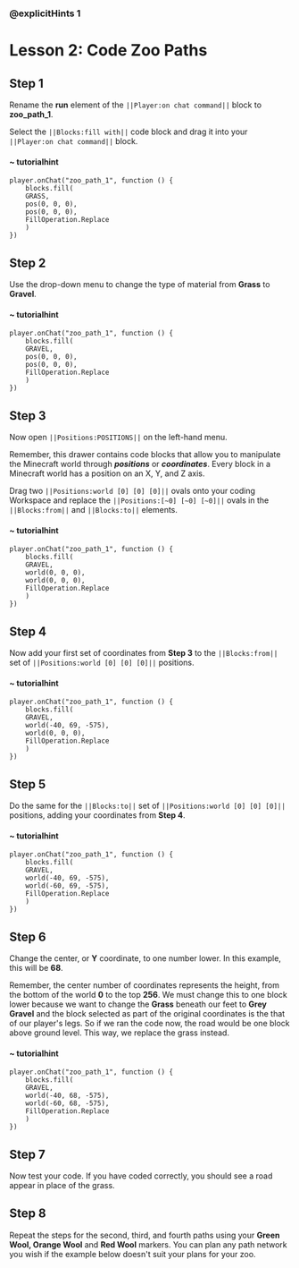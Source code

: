 ### @explicitHints 1

# Lesson 2: Code Zoo Paths 

## Step 1
Rename the **run** element of the ``||Player:on chat command||`` block to **zoo_path_1**. 

Select the ``||Blocks:fill with||`` code block and drag it into your ``||Player:on chat command||`` block. 

#### ~ tutorialhint
``` blocks
player.onChat("zoo_path_1", function () {
    blocks.fill(
    GRASS,
    pos(0, 0, 0),
    pos(0, 0, 0),
    FillOperation.Replace
    )
})
```

## Step 2
Use the drop-down menu to change the type of material from **Grass** to **Gravel**. 

#### ~ tutorialhint
``` blocks
player.onChat("zoo_path_1", function () {
    blocks.fill(
    GRAVEL,
    pos(0, 0, 0),
    pos(0, 0, 0),
    FillOperation.Replace
    )
})
```

## Step 3
Now open ``||Positions:POSITIONS||`` on the left-hand menu. 

Remember, this drawer contains code blocks that allow you to manipulate the Minecraft world through ***positions*** or ***coordinates***. Every block in a Minecraft world has a position on an X, Y, and Z axis. 

Drag two ``||Positions:world [0] [0] [0]||`` ovals onto your coding Workspace and replace the ``||Positions:[~0] [~0] [~0]||`` ovals in the ``||Blocks:from||`` and ``||Blocks:to||`` elements. 

#### ~ tutorialhint
``` blocks
player.onChat("zoo_path_1", function () {
    blocks.fill(
    GRAVEL,
    world(0, 0, 0),
    world(0, 0, 0),
    FillOperation.Replace
    )
})
```

## Step 4
Now add your first set of coordinates from **Step 3** to the ``||Blocks:from||`` set of ``||Positions:world [0] [0] [0]||`` positions. 

#### ~ tutorialhint
``` blocks
player.onChat("zoo_path_1", function () {
    blocks.fill(
    GRAVEL,
    world(-40, 69, -575),
    world(0, 0, 0),
    FillOperation.Replace
    )
})
```

## Step 5
Do the same for the ``||Blocks:to||`` set of ``||Positions:world [0] [0] [0]||`` positions, adding your coordinates from **Step 4**. 

#### ~ tutorialhint
``` blocks
player.onChat("zoo_path_1", function () {
    blocks.fill(
    GRAVEL,
    world(-40, 69, -575),
    world(-60, 69, -575),
    FillOperation.Replace
    )
})
```

## Step 6
Change the center, or **Y** coordinate, to one number lower. In this example, this will be **68**.  

Remember, the center number of coordinates represents the height, from the bottom of the world **0** to the top **256**. We must change this to one block lower because we want to change the **Grass** beneath our feet to **Grey Gravel** and the block selected as part of the original coordinates is the that of our player's legs. So if we ran the code now, the road would be one block above ground level. This way, we replace the grass instead. 

#### ~ tutorialhint
``` blocks
player.onChat("zoo_path_1", function () {
    blocks.fill(
    GRAVEL,
    world(-40, 68, -575),
    world(-60, 68, -575),
    FillOperation.Replace
    )
})
```
## Step 7
Now test your code. If you have coded correctly, you should see a road appear in place of the grass.   

## Step 8
Repeat the steps for the second, third, and fourth paths using your **Green Wool, Orange Wool** and **Red Wool** markers. You can plan any path network you wish if the example below doesn't suit your plans for your zoo. 

